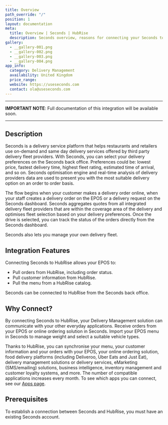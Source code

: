 ```yaml
---
title: Overview
path_override: "/"
position: 1
layout: documentation
meta:
  title: Overview | Seconds | HubRise
  description: Seconds overview, reasons for connecting your Seconds to HubRise and summary of integrated features. Synchronise data between your EPOS and your apps.
gallery:
  - __gallery-001.png
  - __gallery-002.png
  - __gallery-003.png
  - __gallery-004.png
app_info:
  category: Delivery Management
  availability: United Kingdom
  price_range:
  website: https://useseconds.com
  contact: ola@useseconds.com
---
```


---

**IMPORTANT NOTE**: Full documentation of this integration will be available soon.

---

## Description

Seconds is a delivery service platform that helps restaurants and retailers use on-demand and same day delivery services offered by third party delivery fleet providers. With Seconds, you can select your delivery preferences on the Seconds back office. Preferences could be: lowest price, fastest delivery time, highest fleet rating, estimated time of arrival, and so on. Seconds optimisation engine and real-time analysis of delivery providers data are used to present you with the most suitable delivery option on an order to order basis.

The flow begins when your customer makes a delivery order online, when your staff creates a delivery order on the EPOS or a delivery request on the Seconds dashboard. Seconds aggregates quotes from all integrated delivery fleet providers that are within the coverage area of the delivery and optimises fleet selection based on your delivery preferences. Once the drive is selected, you can track the status of the orders directly from the Seconds dashboard.

Seconds also lets you manage your own delivery fleet.

## Integration Features

Connecting Seconds to HubRise allows your EPOS to:

- Pull orders from HubRise, including order status.
- Pull customer information from HubRise.
- Pull the menu from a HubRise catalog.

Seconds can be connected to HubRise from the Seconds back office.

## Why Connect?

By connecting Seconds to HubRise, your Delivery Management solution can communicate with your other everyday applications. Receive orders from your EPOS or online ordering solution in Seconds. Import your EPOS menu in Seconds to manage weight and select a suitable vehicle types.

Thanks to HubRise, you can synchronise your menu, your customer information and your orders with your EPOS, your online ordering solution, food delivery platforms (including Deliveroo, Uber Eats and Just Eat), delivery management solutions or delivery services, eMarketing (SMS/emailing) solutions, business intelligence, inventory management and customer loyalty systems, and more. The number of compatible applications increases every month. To see which apps you can connect, see our [Apps page](/apps).

## Prerequisites

To establish a connection between Seconds and HubRise, you must have an existing Seconds account.
